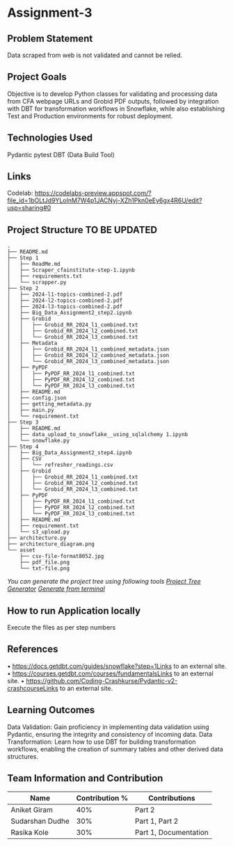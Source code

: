 # Assignment-3

## Problem Statement
Data scraped from web is not validated and cannot be relied.

## Project Goals
Objective is to develop Python classes for validating and processing data from CFA webpage URLs and Grobid PDF outputs, followed by integration with DBT for transformation workflows in Snowflake, while also establishing Test and Production environments for robust deployment.

## Technologies Used
Pydantic
pytest
DBT (Data Build Tool)

## Links
Codelab: https://codelabs-preview.appspot.com/?file_id=1bOLtJd9YLoInM7W4p1JACNyj-XZh1Pkn0eEy6gx4R6U/edit?usp=sharing#0


## Project Structure TO BE UPDATED
```
.
├── README.md
├── Step 1
│   ├── ReadMe.md
│   ├── Scraper_cfainstitute-step-1.ipynb
│   ├── requirements.txt
│   └── scrapper.py
├── Step 2
│   ├── 2024-l1-topics-combined-2.pdf
│   ├── 2024-l2-topics-combined-2.pdf
│   ├── 2024-l3-topics-combined-2.pdf
│   ├── Big_Data_Assignment2_step2.ipynb
│   ├── Grobid
│   │   ├── Grobid_RR_2024_l1_combined.txt
│   │   ├── Grobid_RR_2024_l2_combined.txt
│   │   └── Grobid_RR_2024_l3_combined.txt
│   ├── Metadata
│   │   ├── Grobid_RR_2024_l1_combined_metadata.json
│   │   ├── Grobid_RR_2024_l2_combined_metadata.json
│   │   └── Grobid_RR_2024_l3_combined_metadata.json
│   ├── PyPDF
│   │   ├── PyPDF_RR_2024_l1_combined.txt
│   │   ├── PyPDF_RR_2024_l2_combined.txt
│   │   └── PyPDF_RR_2024_l3_combined.txt
│   ├── README.md
│   ├── config.json
│   ├── getting_metadata.py
│   ├── main.py
│   └── requirement.txt
├── Step 3
│   ├── README.md
│   ├── data_upload_to_snowflake__using_sqlalchemy 1.ipynb
│   └── snowflake.py
├── Step 4
│   ├── Big_Data_Assignment2_step4.ipynb
│   ├── CSV
│   │   └── refresher_readings.csv
│   ├── Grobid
│   │   ├── Grobid_RR_2024_l1_combined.txt
│   │   ├── Grobid_RR_2024_l2_combined.txt
│   │   └── Grobid_RR_2024_l3_combined.txt
│   ├── PyPDF
│   │   ├── PyPDF_RR_2024_l1_combined.txt
│   │   ├── PyPDF_RR_2024_l2_combined.txt
│   │   └── PyPDF_RR_2024_l3_combined.txt
│   ├── README.md
│   ├── requirement.txt
│   └── s3_upload.py
├── architecture.py
├── architecture_diagram.png
└── asset
    ├── csv-file-format8052.jpg
    ├── pdf_file.png
    └── txt-file.png
```

*You can generate the project tree using following tools*
*[Project Tree Generator](https://woochanleee.github.io/project-tree-generator)*
*[Generate from terminal](https://www.geeksforgeeks.org/tree-command-unixlinux/)*

## How to run Application locally

Execute the files as per step numbers

## References
•	https://docs.getdbt.com/guides/snowflake?step=1Links to an external site.
•	https://courses.getdbt.com/courses/fundamentalsLinks to an external site.
•	https://github.com/Coding-Crashkurse/Pydantic-v2-crashcourseLinks to an external site.

     
## Learning Outcomes
Data Validation: Gain proficiency in implementing data validation using Pydantic, ensuring the integrity and consistency of incoming data.
Data Transformation: Learn how to use DBT for building transformation workflows, enabling the creation of summary tables and other derived data structures.

## Team Information and Contribution 

Name | Contribution %| Contributions |
--- |--- | --- |
Aniket Giram    | 40% |Part 2 |
Sudarshan Dudhe | 30% |Part 1, Part 2 |
Rasika Kole     | 30% |Part 1, Documentation |
